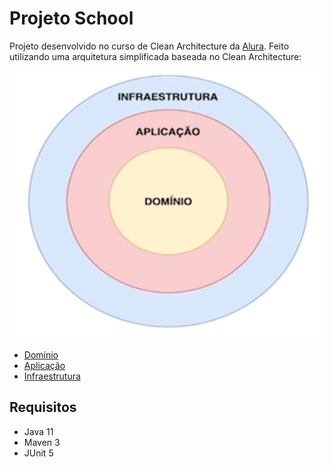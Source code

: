# Projeto School

Projeto desenvolvido no curso de Clean Architecture
da [Alura](https://cursos.alura.com.br/course/java-clean-architecture). Feito utilizando uma arquitetura simplificada
baseada no Clean Architecture:

<img src="https://raw.githubusercontent.com/jjeanjacques10/clean-architecture-guide/main/files/arquitetura-curso-alura.png" width=600>

- [Domínio](./src/main/java/br/com/school/escola/dominio)
- [Aplicação](./src/main/java/br/com/school/escola/aplicacao)
- [Infraestrutura](./src/main/java/br/com/school/escola/infra)

## Requisitos

- Java 11
- Maven 3
- JUnit 5